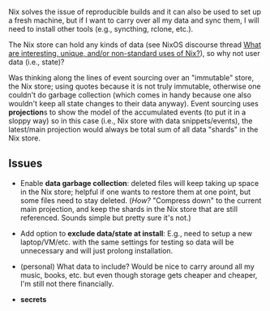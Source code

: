 Nix solves the issue of reproducible builds and it can also be used to set up a fresh machine, but if I want to carry over all my data and sync them, I will need to install other tools (e.g., syncthing, rclone, etc.).

The Nix store can hold any kinds of data (see NixOS discourse thread [What are interesting, unique, and/or non-standard uses of Nix?](https://discourse.nixos.org/t/what-are-interesting-unique-and-or-non-standard-uses-of-nix/12977)), so why not user data (i.e., state)?

Was thinking along the lines of event sourcing over an "immutable" store, the Nix store; using quotes because it is not truly immutable, otherwise one couldn't do garbage collection (which comes in handy because one also wouldn't keep all state changes to their data anyway). Event sourcing uses **projection**s to show the model of the accumulated events (to put it in a sloppy way) so in this case (i.e., Nix store with data snippets/events), the latest/main projection would always be total sum of all data "shards" in the Nix store.

## Issues

* Enable **data garbage collection**: deleted files will keep taking up space in the Nix store; helpful if one wants to restore them at one point, but some files need to stay deleted. (*How?* "Compress down" to the current main projection, and keep the shards in the Nix store that are still referenced. Sounds simple but pretty sure it's not.)

* Add option to **exclude data/state at install**: E.g., need to setup a new laptop/VM/etc. with the same settings for testing so data will be unnecessary and will just prolong installation.

* (personal) What data to include? Would be nice to carry around all my music, books, etc. but even though storage gets cheaper and cheaper, I'm still not there financially.

* **secrets**
